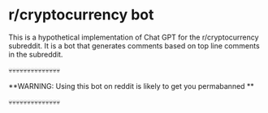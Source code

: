 # r/cryptocurrency bot

This is a hypothetical implementation of Chat GPT for the r/cryptocurrency subreddit. 
It is a bot that generates comments based on top line comments in the subreddit.

:skull::skull::skull::skull::skull::skull::skull::skull::skull::skull::skull::skull::skull::skull:

**WARNING: Using this bot on reddit is likely to get you permabanned **

:skull::skull::skull::skull::skull::skull::skull::skull::skull::skull::skull::skull::skull::skull: